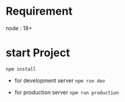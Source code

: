 # Requirement

node : 18+

# start Project

`npm install`

- for development server
  `npm run dev`

- for production server
  `npm run production`
